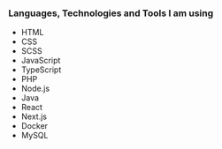 ### Languages, Technologies and Tools I am using

- HTML
- CSS
- SCSS
- JavaScript
- TypeScript
- PHP
- Node.js
- Java
- React
- Next.js
- Docker
- MySQL
